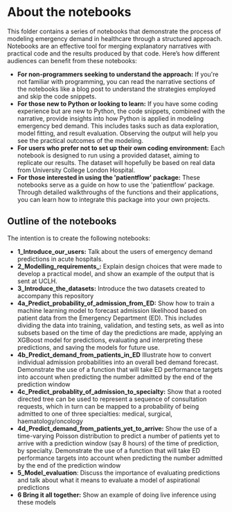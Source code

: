 # About the notebooks

This folder contains a series of notebooks that demonstrate the process of modeling emergency demand in healthcare through a structured approach. Notebooks are an effective tool for merging explanatory narratives with practical code and the results produced by that code. Here’s how different audiences can benefit from these notebooks:

- **For non-programmers seeking to understand the approach:** If you're not familiar with programming, you can read the narrative sections of the notebooks like a blog post to understand the strategies employed and skip the code snippets.
- **For those new to Python or looking to learn:** If you have some coding experience but are new to Python, the code snippets, combined with the narrative, provide insights into how Python is applied in modeling emergency bed demand. This includes tasks such as data exploration, model fitting, and result evaluation. Observing the output will help you see the practical outcomes of the modeling.
- **For users who prefer not to set up their own coding environment:** Each notebook is designed to run using a provided dataset, aiming to replicate our results. The dataset will hopefully be based on real data from University College London Hospital.
- **For those interested in using the 'patientflow' package:** These notebooks serve as a guide on how to use the 'patientflow' package. Through detailed walkthroughs of the functions and their applications, you can learn how to integrate this package into your own projects.

## Outline of the notebooks

The intention is to create the following notebooks:

- **1_Introduce_our_users:** Talk about the users of emergency demand predictions in acute hospitals. 
- **2_Modelling_requirements_:** Explain design choices that were made to develop a practical model, and show an example of the output that is sent at UCLH. 
- **3_Introduce_the_datasets:** Introduce the two datasets created to accompany this repository
- **4a_Predict_probability_of_admission_from_ED:** Show how to train a machine learning model to forecast admission likelihood based on patient data from the Emergency Department (ED). This includes dividing the data into training, validation, and testing sets, as well as into subsets based on the time of day the predictions are made, applying an XGBoost model for predictions, evaluating and interpreting these predictions, and saving the models for future use.
- **4b_Predict_demand_from_patients_in_ED** Illustrate how to convert individual admission probabilities into an overall bed demand forecast. Demonstrate the use of a function that will take ED performance targets into account when predicting the number admitted by the end of the prediction window
- **4c_Predict_probablity_of_admission_to_specialty:** Show that a rooted directed tree can be used to represent a sequence of consultation requests, which in turn can be mapped to a probability of being admitted to one of three specialties: medical, surgical, haematology/oncology
- **4d_Predict_demand_from_patients_yet_to_arrive:** Show the use of a time-varying Poisson distribution to predict a number of patients yet to arrive with a prediction window (say 8 hours) of the time of prediction, by specialty. Demonstrate the use of a function that will take ED performance targets into account when predicting the number admitted by the end of the prediction window
- **5_Model_evaluation**: Discuss the importance of evaluating predictions and talk about what it means to evaluate a model of aspirational predictions
- **6 Bring it all together:** Show an example of doing live inference using these models
